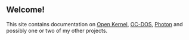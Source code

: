 ## Welcome!

This site contains documentation on [Open Kernel](https://ocawesome101.github.io/open-kernel), [OC-DOS](https://ocawesome101.github.io/oc-dos), [Photon](https://ocawesome101.github.io/photon) and possibly one or two of my other projects.
